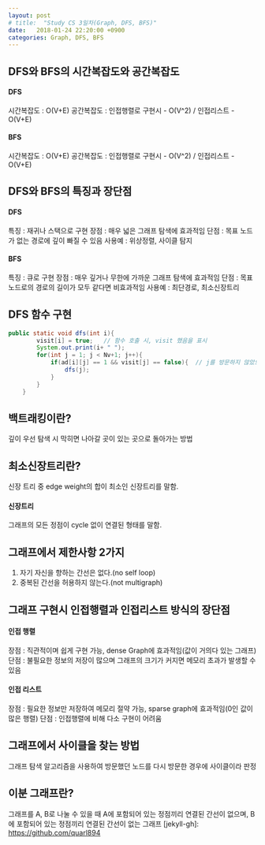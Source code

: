 ```yaml
---
layout: post
# title:  "Study CS 3일차(Graph, DFS, BFS)"
date:   2018-01-24 22:20:00 +0900
categories: Graph, DFS, BFS
---
```


## DFS와 BFS의 시간복잡도와 공간복잡도

#### DFS

시간복잡도 : O(V+E)
공간복잡도 : 인접행렬로 구현시 - O(V^2) / 인접리스트 - O(V+E)

#### BFS

시간복잡도 : O(V+E)
공간복잡도 : 인접행렬로 구현시 - O(V^2) / 인접리스트 - O(V+E)

## DFS와 BFS의 특징과 장단점

#### DFS

특징 : 재귀나 스택으로 구현
장점 : 매우 넓은 그래프 탐색에 효과적임
단점 : 목표 노드가 없는 경로에 깊이 빠질 수 있음
사용예 : 위상정렬, 사이클 탐지

#### BFS

특징 : 큐로 구현
장점 : 매우 깊거나 무한에 가까운 그래프 탐색에 효과적임
단점 : 목표 노드로의 경로의 길이가 모두 같다면 비효과적임
사용예 : 최단경로, 최소신장트리

## DFS 함수 구현
```java
public static void dfs(int i){
        visit[i] = true;   // 함수 호출 시, visit 했음을 표시
        System.out.print(i+ " ");
        for(int j = 1; j < Nv+1; j++){
            if(ad[i][j] == 1 && visit[j] == false){  // j를 방문하지 않았으면 j를 방문한다.
                dfs(j);
            }
        }
    }
```

## 백트래킹이란?

깊이 우선 탐색 시 막히면 나아갈 곳이 있는 곳으로 돌아가는 방법

## 최소신장트리란?

신장 트리 중 edge weight의 합이 최소인 신장트리를 말함.

#### 신장트리

그래프의 모든 정점이 cycle 없이 연결된 형태를 말함.

## 그래프에서 제한사항 2가지

1. 자기 자신을 향하는 간선은 없다.(no self loop)
2. 중복된 간선을 허용하지 않는다.(not multigraph)

## 그래프 구현시 인접행렬과 인접리스트 방식의 장단점

#### 인접 행렬
장점 : 직관적이며 쉽게 구현 가능, dense Graph에 효과적임(값이 거의다 있는 그래프)
단점 : 불필요한 정보의 저장이 많으며 그래프의 크기가 커지면 메모리 초과가 발생할 수 있음

#### 인접 리스트

장점 : 필요한 정보만 저장하여 메모리 절약 가능, sparse graph에 효과적임(0인 값이 많은 행렬)
단점 : 인접행렬에 비해 다소 구현이 어려움

## 그래프에서 사이클을 찾는 방법

그래프 탐색 알고리즘을 사용하여 방문했던 노드를 다시 방문한 경우에 사이클이라 판정

## 이분 그래프란?

그래프를 A, B로 나눌 수 있을 때 A에 포함되어 있는 정점끼리 연결된 간선이 없으며, B에 포함되어 있는 정점끼리 연결된 간선이 없는 그래프
[jekyll-gh]:   https://github.com/quarl894